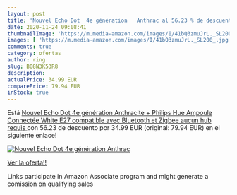 ```yaml
---
layout: post
title: 'Nouvel Echo Dot  4e génération   Anthrac al 56.23 % de descuento'
date: 2020-11-24 09:08:41
thumbnailImage: 'https://m.media-amazon.com/images/I/41bQ3zmuJrL._SL200_.jpg'
images: [ 'https://m.media-amazon.com/images/I/41bQ3zmuJrL._SL200_.jpg' ]
comments: true
category: ofertas
author: ring
slug: B08N3K53R8
description:
actualPrice: 34.99 EUR
comparePrice: 79.94 EUR
inStock: true
---
```


Está [Nouvel Echo Dot  4e génération   Anthracite + Philips Hue Ampoule Connectée White  E27   compatible avec Bluetooth et Zigbee  aucun hub requis ](https://www.amazon.fr/dp/B08N3K53R8/?tag=tolees0d-21) con 56.23 de descuento por 34.99 EUR (original: 79.94 EUR) en el siguiente enlace!

[![Nouvel Echo Dot  4e génération   Anthrac](https://m.media-amazon.com/images/I/41bQ3zmuJrL._SL200_.jpg)](https://www.amazon.fr/dp/B08N3K53R8/?tag=tolees0d-21)

[Ver la oferta!!](https://www.amazon.fr/dp/B08N3K53R8/?tag=tolees0d-21)

Links participate in Amazon Associate program and might generate a comission on qualifying sales


